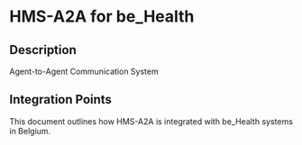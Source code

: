 # HMS-A2A for be_Health

## Description

Agent-to-Agent Communication System

## Integration Points

This document outlines how HMS-A2A is integrated with be_Health systems in Belgium.

